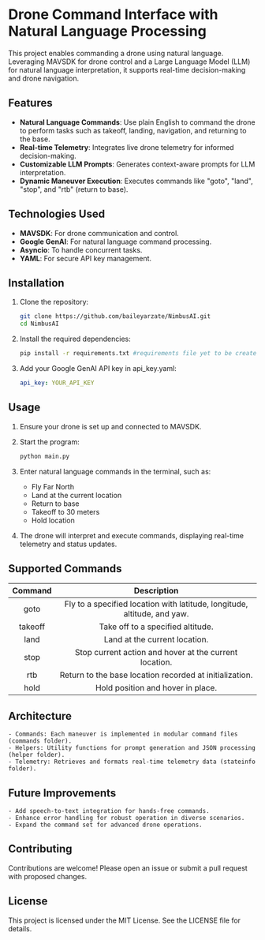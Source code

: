 # Drone Command Interface with Natural Language Processing

This project enables commanding a drone using natural language. Leveraging MAVSDK for drone control and a Large Language Model (LLM) for natural language interpretation, it supports real-time decision-making and drone navigation.

## Features

- **Natural Language Commands**: Use plain English to command the drone to perform tasks such as takeoff, landing, navigation, and returning to the base.
- **Real-time Telemetry**: Integrates live drone telemetry for informed decision-making.
- **Customizable LLM Prompts**: Generates context-aware prompts for LLM interpretation.
- **Dynamic Maneuver Execution**: Executes commands like "goto", "land", "stop", and "rtb" (return to base).

## Technologies Used

- **MAVSDK**: For drone communication and control.
- **Google GenAI**: For natural language command processing.
- **Asyncio**: To handle concurrent tasks.
- **YAML**: For secure API key management.

## Installation

1. Clone the repository:
   ```bash
   git clone https://github.com/baileyarzate/NimbusAI.git
   cd NimbusAI
   ```

2. Install the required dependencies:
    ```bash
    pip install -r requirements.txt #requirements file yet to be created.
    ```
3. Add your Google GenAI API key in api_key.yaml:
    ```yaml
    api_key: YOUR_API_KEY
    ```

## Usage
1. Ensure your drone is set up and connected to MAVSDK.
2. Start the program:
    ```bash
    python main.py
    ```
3. Enter natural language commands in the terminal, such as:
    - Fly Far North 
    - Land at the current location
    - Return to base
    - Takeoff to 30 meters
    - Hold location

4. The drone will interpret and execute commands, displaying real-time telemetry and status updates.

## Supported Commands
| Command  | Description                                                        |
|:--------:|:------------------------------------------------------------------:|
| goto     | Fly to a specified location with latitude, longitude, altitude, and yaw. |
| takeoff  | Take off to a specified altitude.                                  |
| land     | Land at the current location.                                      |
| stop     | Stop current action and hover at the current location.             |
| rtb      | Return to the base location recorded at initialization.            |
| hold     | Hold position and hover in place.                                  |


## Architecture
    - Commands: Each maneuver is implemented in modular command files (commands folder).
    - Helpers: Utility functions for prompt generation and JSON processing (helper folder).
    - Telemetry: Retrieves and formats real-time telemetry data (stateinfo folder).

## Future Improvements
    - Add speech-to-text integration for hands-free commands.
    - Enhance error handling for robust operation in diverse scenarios.
    - Expand the command set for advanced drone operations.

## Contributing
Contributions are welcome! Please open an issue or submit a pull request with proposed changes.

## License
This project is licensed under the MIT License. See the LICENSE file for details.
